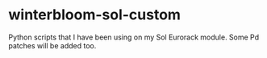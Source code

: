# winterbloom-sol-custom
Python scripts that I have been using on my Sol Eurorack module. Some Pd patches will be added too.
